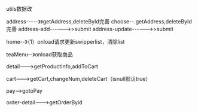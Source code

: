 
utils数据改

address-----》》getAddress,deleteById完善
choose--.getAddress,deleteById完善
address-add------>>submit
address-update------>>submit


home--》（1）onload请求更新swipperlist，清除list

teaMenu--》onload获取商品

detail--->getProductInfo,addToCart

cart--->getCart,changeNum,deleteCart（isnull默认true）


pay-->gotoPay

order-detail--->getOrderByid